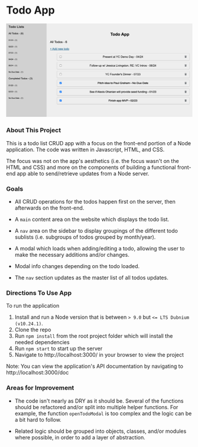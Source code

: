 # Todo App

![todo app screenshot](https://github.com/westonludeke/todo_app/blob/main/public/todo_app.png?raw=true)

### About This Project

This is a todo list CRUD app with a focus on the front-end portion of a Node application. The code was written in Javascript, HTML, and CSS. 

The focus was not on the app's aesthetics (i.e. the focus wasn't on the HTML and CSS) and more on the components of building a functional front-end app able to send/retrieve updates from a Node server.

### Goals

* All CRUD operations for the todos happen first on the server, then afterwards on the front-end.

* A `main` content area on the website which displays the todo list.

* A `nav` area on the sidebar to display groupings of the different todo sublists (i.e. subgroups of todos grouped by month/year).

* A modal which loads when adding/editing a todo, allowing the user to make the necessary additions and/or changes.

* Modal info changes depending on the todo loaded.

* The `nav` section updates as the master list of all todos updates.


### Directions To Use App

To run the application

1. Install and run a Node version that is between `> 9.0` but `<= LTS Dubnium (v10.24.1)`.
2. Clone the repo
3. Run `npm install` from the root project folder which will install the needed dependencies
4. Run `npm start` to start up the server
5. Navigate to http://localhost:3000/ in your browser to view the project

Note: You can view the application's API documentation by navigating to http://localhost:3000/doc

### Areas for Improvement

* The code isn't nearly as DRY as it should be. Several of the functions should be refactored and/or split into multiple helper functions. For example, the function `openTodoModal` is too complex and the logic can be a bit hard to follow.

* Related logic should be grouped into objects, classes, and/or modules where possible, in order to add a layer of abstraction.


